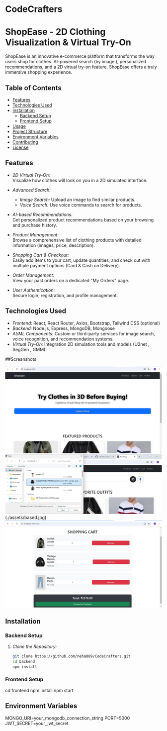 # CodeCrafters
# ShopEase - 2D Clothing Visualization & Virtual Try-On

ShopEase is an innovative e-commerce platform that transforms the way users shop for clothes.  AI-powered search (by image ), personalized recommendations, and a 2D virtual try-on feature, ShopEase offers a truly immersive shopping experience.

## Table of Contents

- [Features](#features)
- [Technologies Used](#technologies-used)
- [Installation](#installation)
  - [Backend Setup](#backend-setup)
  - [Frontend Setup](#frontend-setup)
- [Usage](#usage)
- [Project Structure](#project-structure)
- [Environment Variables](#environment-variables)
- [Contributing](#contributing)
- [License](#license)

## Features

- *2D Virtual Try-On:*  
  Visualize how clothes will look on you in a 2D simulated interface.

- *Advanced Search:*  
  - *Image Search:* Upload an image to find similar products.
  - *Voice Search:* Use voice commands to search for products.

- *AI-based Recommendations:*  
  Get personalized product recommendations based on your browsing and purchase history.

- *Product Management:*  
  Browse a comprehensive list of clothing products with detailed information (images, price, description).

- *Shopping Cart & Checkout:*  
  Easily add items to your cart, update quantities, and check out with multiple payment options (Card & Cash on Delivery).

- *Order Management:*  
  View your past orders on a dedicated "My Orders" page.

- *User Authentication:*  
  Secure login, registration, and profile management.

## Technologies Used

- *Frontend:* React, React Router, Axios, Bootstrap, Tailwind CSS (optional)
- *Backend:* Node.js, Express, MongoDB, Mongoose
- *AI/ML Components:* Custom or third-party services for image search, voice recognition, and recommendation systems.
- *Virtual Try-On:* Integration  2D simulation tools and models (U2net , SegGen , GMM).


##Screanshots

![Homepage Screenshot](./assets/home_page.jpg)
![search](./assets/search.jpg)(./assets/based.jpg)
![cart](./assets/cart.jpg)



## Installation


### Backend Setup

1. *Clone the Repository:*

   ```bash
   git clone https://github.com/neha089/CodeCrafters.git
   cd backend
   npm install

### Frontend Setup
	
   cd frontend
   npm install
   npm start   

## Environment Variables

MONGO_URI=your_mongodb_connection_string
PORT=5000
JWT_SECRET=your_jwt_secret